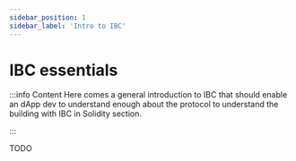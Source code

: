 ```yaml
---
sidebar_position: 1
sidebar_label: 'Intro to IBC'
---
```


# IBC essentials

:::info Content
Here comes a general introduction to IBC that should enable an dApp dev to understand enough about the protocol to understand the building with IBC in Solidity section.

:::

TODO